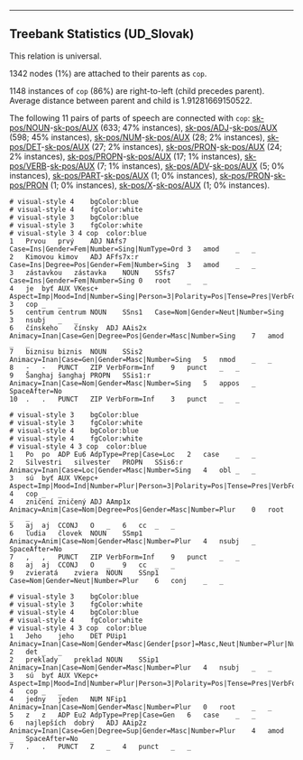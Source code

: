 

--------------------------------------------------------------------------------

## Treebank Statistics (UD_Slovak)

This relation is universal.

1342 nodes (1%) are attached to their parents as `cop`.

1148 instances of `cop` (86%) are right-to-left (child precedes parent).
Average distance between parent and child is 1.91281669150522.

The following 11 pairs of parts of speech are connected with `cop`: [sk-pos/NOUN]()-[sk-pos/AUX]() (633; 47% instances), [sk-pos/ADJ]()-[sk-pos/AUX]() (598; 45% instances), [sk-pos/NUM]()-[sk-pos/AUX]() (28; 2% instances), [sk-pos/DET]()-[sk-pos/AUX]() (27; 2% instances), [sk-pos/PRON]()-[sk-pos/AUX]() (24; 2% instances), [sk-pos/PROPN]()-[sk-pos/AUX]() (17; 1% instances), [sk-pos/VERB]()-[sk-pos/AUX]() (7; 1% instances), [sk-pos/ADV]()-[sk-pos/AUX]() (5; 0% instances), [sk-pos/PART]()-[sk-pos/AUX]() (1; 0% instances), [sk-pos/PRON]()-[sk-pos/PRON]() (1; 0% instances), [sk-pos/X]()-[sk-pos/AUX]() (1; 0% instances).


~~~ conllu
# visual-style 4	bgColor:blue
# visual-style 4	fgColor:white
# visual-style 3	bgColor:blue
# visual-style 3	fgColor:white
# visual-style 3 4 cop	color:blue
1	Prvou	prvý	ADJ	NAfs7	Case=Ins|Gender=Fem|Number=Sing|NumType=Ord	3	amod	_	_
2	Kimovou	kimov	ADJ	AFfs7x:r	Case=Ins|Degree=Pos|Gender=Fem|Number=Sing	3	amod	_	_
3	zástavkou	zástavka	NOUN	SSfs7	Case=Ins|Gender=Fem|Number=Sing	0	root	_	_
4	je	byť	AUX	VKesc+	Aspect=Imp|Mood=Ind|Number=Sing|Person=3|Polarity=Pos|Tense=Pres|VerbForm=Fin	3	cop	_	_
5	centrum	centrum	NOUN	SSns1	Case=Nom|Gender=Neut|Number=Sing	3	nsubj	_	_
6	čínskeho	čínsky	ADJ	AAis2x	Animacy=Inan|Case=Gen|Degree=Pos|Gender=Masc|Number=Sing	7	amod	_	_
7	biznisu	biznis	NOUN	SSis2	Animacy=Inan|Case=Gen|Gender=Masc|Number=Sing	5	nmod	_	_
8	-	-	PUNCT	ZIP	VerbForm=Inf	9	punct	_	_
9	Šanghaj	šanghaj	PROPN	SSis1:r	Animacy=Inan|Case=Nom|Gender=Masc|Number=Sing	5	appos	_	SpaceAfter=No
10	.	.	PUNCT	ZIP	VerbForm=Inf	3	punct	_	_

~~~


~~~ conllu
# visual-style 3	bgColor:blue
# visual-style 3	fgColor:white
# visual-style 4	bgColor:blue
# visual-style 4	fgColor:white
# visual-style 4 3 cop	color:blue
1	Po	po	ADP	Eu6	AdpType=Prep|Case=Loc	2	case	_	_
2	Silvestri	silvester	PROPN	SSis6:r	Animacy=Inan|Case=Loc|Gender=Masc|Number=Sing	4	obl	_	_
3	sú	byť	AUX	VKepc+	Aspect=Imp|Mood=Ind|Number=Plur|Person=3|Polarity=Pos|Tense=Pres|VerbForm=Fin	4	cop	_	_
4	zničení	zničený	ADJ	AAmp1x	Animacy=Anim|Case=Nom|Degree=Pos|Gender=Masc|Number=Plur	0	root	_	_
5	aj	aj	CCONJ	O	_	6	cc	_	_
6	ľudia	človek	NOUN	SSmp1	Animacy=Anim|Case=Nom|Gender=Masc|Number=Plur	4	nsubj	_	SpaceAfter=No
7	,	,	PUNCT	ZIP	VerbForm=Inf	9	punct	_	_
8	aj	aj	CCONJ	O	_	9	cc	_	_
9	zvieratá	zviera	NOUN	SSnp1	Case=Nom|Gender=Neut|Number=Plur	6	conj	_	_

~~~


~~~ conllu
# visual-style 3	bgColor:blue
# visual-style 3	fgColor:white
# visual-style 4	bgColor:blue
# visual-style 4	fgColor:white
# visual-style 4 3 cop	color:blue
1	Jeho	jeho	DET	PUip1	Animacy=Inan|Case=Nom|Gender=Masc|Gender[psor]=Masc,Neut|Number=Plur|Number[psor]=Sing|Poss=Yes|PronType=Prs	2	det	_	_
2	preklady	preklad	NOUN	SSip1	Animacy=Inan|Case=Nom|Gender=Masc|Number=Plur	4	nsubj	_	_
3	sú	byť	AUX	VKepc+	Aspect=Imp|Mood=Ind|Number=Plur|Person=3|Polarity=Pos|Tense=Pres|VerbForm=Fin	4	cop	_	_
4	jedny	jeden	NUM	NFip1	Animacy=Inan|Case=Nom|Gender=Masc|Number=Plur	0	root	_	_
5	z	z	ADP	Eu2	AdpType=Prep|Case=Gen	6	case	_	_
6	najlepších	dobrý	ADJ	AAip2z	Animacy=Inan|Case=Gen|Degree=Sup|Gender=Masc|Number=Plur	4	amod	_	SpaceAfter=No
7	.	.	PUNCT	Z	_	4	punct	_	_

~~~


